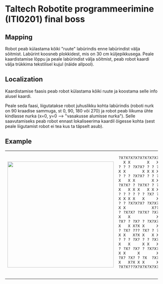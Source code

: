 # Taltech Robotite programmeerimine (ITI0201) final boss

## Mapping

Robot peab külastama kõiki "ruute" labürindis enne labürindist välja sõitmist. Labürint koosneb plokkidest, mis on 30 cm küljepikkusega. 
Peale kaardistamise lõppu ja peale labürindist välja sõitmist, peab robot kaardi välja trükkima tekstilisel kujul (näide allpool).

## Localization

Kaardistamise faasis peab robot külastama kõiki ruute ja koostama selle info alusel kaardi.

Peale seda faasi, liigutatakse robot juhuslikku kohta labürindis (roboti nurk on 90 kraadise sammuga, st 0, 90, 180 või 270) ja robot peab liikuma ühte kindlasse nurka (x=0, y=0 --> "vasakusse alumisse nurka"). Selle saavutamiseks peab robot ennast lokaliseerima kaardil õigesse kohta (sest peale liigutamist robot ei tea kus ta täpselt asub).

## Example

<table>
  <tr>
    <td>
      <img src="https://github.com/user-attachments/assets/ea9d5fdd-afbf-4eca-ab04-27f0a0d720d2" width="350">
    </td>
    <td>
      <pre>
?X?X?X?X?X?X?X?X?
  X X       X   X
? ? ? ?X?X? ? ? ?
X X       X X X X
? ? ? ?X?X? ? ? ?
X   X X       X X
?X?X? ? ?X?X? ? ?
X   X X X   X X X
? ? ? ? ? ? ?X? ?
X X X X   X     X
? ? ?X?X?X? ?X?X?
X X           X??
? ?X?X? ?X?X? ?X?
X   X           X
?X? ? ?X? ? ?X?X?
X   X X?X X     X
? ?X? ??? ?X? ? ?
X X   X?X X   X X
? ? ? ?X? ? ? ?X?
X   X     X X   X
? ?X? ?X? ? ?X?X?
X X     X       X
?X? ?X? ? ?X  ?X?
X   X?X X X     X
?X?X???X?X?X?X?X?
      </pre>
    </td>
  </tr>
</table>
